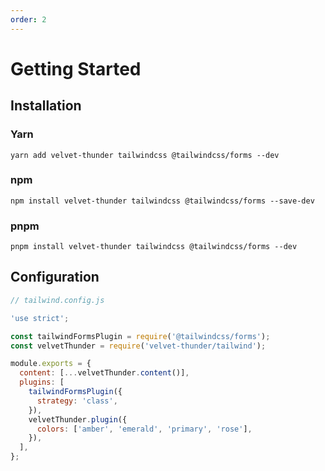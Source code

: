 ```yaml
---
order: 2
---
```


# Getting Started

## Installation

### Yarn

```shell
yarn add velvet-thunder tailwindcss @tailwindcss/forms --dev
```

### npm

```shell
npm install velvet-thunder tailwindcss @tailwindcss/forms --save-dev
```

### pnpm

```shell
pnpm install velvet-thunder tailwindcss @tailwindcss/forms --dev
```

## Configuration

```js
// tailwind.config.js

'use strict';

const tailwindFormsPlugin = require('@tailwindcss/forms');
const velvetThunder = require('velvet-thunder/tailwind');

module.exports = {
  content: [...velvetThunder.content()],
  plugins: [
    tailwindFormsPlugin({
      strategy: 'class',
    }),
    velvetThunder.plugin({
      colors: ['amber', 'emerald', 'primary', 'rose'],
    }),
  ],
};
```
